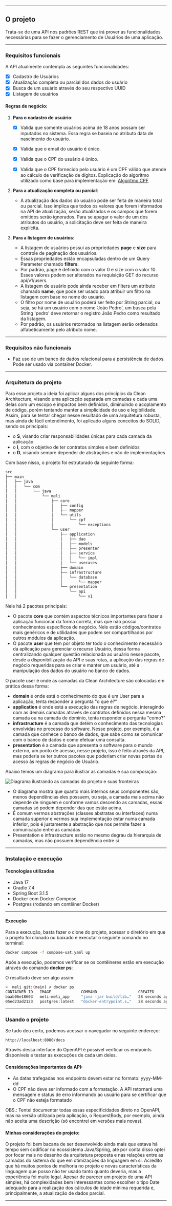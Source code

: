 <hr>

## O projeto

Trata-se de uma API nos padrões REST que irá prover as funcionalidades necessárias para se fazer o gerenciamento de Usuários de uma aplicação.
<hr>

### Requisitos funcionais

A API atualmente contempla as seguintes funcionalidades:

- [x] Cadastro de Usuários
- [x] Atualização completa ou parcial dos dados do usuário
- [x] Busca de um usuário através do seu respectivo UUID
- [x] Listagem de usuários

#### Regras de negócio:

1. **Para o cadastro de usuário**:
   - [x] Valida que somente usuários acima de 18 anos possam ser inputados no sistema. Essa regra se baseia no atributo data de nascimento do usuário.
   - [x] Valida que o email do usuário é único.
   - [x] Valida que o CPF do usuário é único.
   - [x] Valida que o CPF fornecido pelo usuário é um CPF válido que atende ao cálculo de verificação de dígitos. Explicação do algoritmo utilizado como base para implementação em: [Algoritmo CPF](https://www.macoratti.net/alg_cpf.htm)

   
2. **Para a atualização completa ou parcial**:
   - A atualização dos dados do usuário pode ser feita de maneira total ou parcial. Isso implica que todos os valores que forem informados na API de atualização, serão atualizados e os campos que forem omitidos serão ignorados. Para se apagar o valor de um dos atributos do usuário, a solicitação deve ser feita de maneira explícita.


3. **Para a listagem de usuários**:
   - A listagem de usuários possui as propriedades **page** e **size** para controle de paginação dos usuários.
   - Essas propriedades estão encapsuladas dentro de um Query Parameter chamado **filters**.
   - Por padrão, page é definido com o valor 0 e size com o valor 10. Esses valores podem ser alterados na requisição GET do recurso api/v1/users. 
   - A listagem de usuário pode ainda receber em filters um atributo chamado **name**, que pode ser usado para atribuir um filtro na listagem com base no nome do usuário.
   - O filtro por nome de usuário poderá ser feito por String parcial, ou seja, se há um usuário com o nome 'João Pedro', um busca pela String 'pedro' deve retornar o registro João Pedro como resultado da listagem.
   - Por padrão, os usuários retornados na listagem serão ordenados alfabeticamente pelo atributo nome.

<hr>

### Requisitos não funcionais

- Faz uso de um banco de dados relacional para a persistência de dados. Pode ser usado via container Docker.

<hr>

### Arquitetura do projeto

Para esse projeto a ideia foi aplicar alguns dos princípios da Clean Architecture, visando uma aplicação separada em camadas e cada uma delas com um escopo e impactos bem definidos, diminuindo o acoplamento de código, porém tentando manter a simplicidade de uso e legibilidade. Assim, para se tentar chegar nesse resultado de uma arquitetura robusta, mas ainda de fácil entendimento, foi aplicado alguns conceitos do SOLID, sendo os principais:

- o **S**, visando criar responsabilidades únicas para cada camada da aplicação
- o **I**, com o objetivo de ter contratos simples e bem definidos 
- o **D**, visando sempre depender de abstrações e não de implementações

Com base nisso, o projeto foi estruturado da seguinte forma:

```bash
src
├── main
│   ├── java
│   │   └── com
│   │       └── java
│   │           └── meli
│   │               ├── core
│   │               │   ├── config
│   │               │   ├── mapper
│   │               │   └── utils
│   │               │       └── cpf
│   │               │           └── exceptions
│   │               └── user
│   │                   ├── application
│   │                   │   ├── dao
│   │                   │   ├── models
│   │                   │   ├── presenter
│   │                   │   ├── service
│   │                   │   │   └── impl
│   │                   │   └── usecases
│   │                   ├── domain
│   │                   ├── infrastructure
│   │                   │   └── database
│   │                   │       └── mapper
│   │                   └── presentation
│   │                       └── api
│   │                           └── v1

```

Nele há 2 pacotes principais:

- O pacote **core** que contém aspectos técnicos importantes para fazer a aplicação funcionar da forma correta, mas que não possui conhecimentos específicos de negócio. Nele estão códigos/contratos mais genéricos e de utilidades que podem ser compartilhados por outros módulos da aplicação.
- O pacote **user** que tem por objeto ter todo o conhecimento necessário da aplicação para gerenciar o recurso Usuário, dessa forma centralizando qualquer questão relacionada ao usuário nesse pacote, desde a disponibilização da API e suas rotas, a aplicação das regras de negócio requeridas para se criar e manter um usuário, até a manipulação dos dados do usuário no banco de dados.

O pacote user é onde as camadas da Clean Architecture são colocadas em prática dessa forma:

- **domain** é onde está o conhecimento do que é um User para a aplicação, tenta responder a pergunta "o que é?"
- **application** é onde está a execução das regras de negócio, interagindo com as demais camadas através de contratos definidos nessa mesma camada ou na camada de domínio, tenta responder a pergunta "como?"
- **infrastructure** é a camada que detém o conhecimento das tecnologias envolvidas no processo do software. Nesse projeto, por exemplo, é a camada que conhece o banco de dados, que sabe como se comunicar com o banco de dados e como efetuar uma consulta.
- **presentation** é a camada que apresenta o software para o mundo externo, um ponto de acesso, nesse projeto, isso é feito através da API, mas poderia se ter outros pacotes que poderiam criar novas portas de acesso às regras de negócio de Usuário.


Abaixo temos um diagrama para ilustrar as camadas e sua composição:

![Diagrama ilustrando as camadas do projeto e suas fronteiras](/doc/images/api_onion_diagram.jpg "Diagrama de camadas do projeto")

- O diagrama mostra que quanto mais internos seus componentes são, menos dependências eles possuem, ou seja, a camada mais acima não depende de ninguém e conforme vamos descendo as camadas, essas camadas só podem depender das que estão acima.
- É comum vermos abstrações (classes abstratas ou interfaces) numa camada superior e vermos sua implementação estar numa camada inferior, pois é justamente a abstração que nos permite fazer a comunicação entre as camadas
- Presentation e infrastructure estão no mesmo degrau da hierarquia de camadas, mas não possuem dependência entre si


<hr>

### Instalação e execução

#### Tecnologias utilizadas

- Java 17
- Gradle 7.4
- Spring Boot 3.1.5
- Docker com Docker Compose
- Postgres (rodando em contêiner Docker)

<hr>

#### Execução

Para a execução, basta fazer o clone do projeto, acessar o diretório em que o projeto foi clonado ou baixado e executar 
o seguinte comando no terminal:


```bash
docker compose -f compose-uat.yaml up
```

Após a execução, podemos verificar se os contêineres estão em execução através do comando **docker ps**:

O resultado deve ser algo assim:

```bash
➜  meli git:(main) ✗ docker ps
CONTAINER ID   IMAGE             COMMAND                  CREATED          STATUS          PORTS                                       NAMES
baab06e18603   meli-meli_app     "java -jar build/lib…"   28 seconds ago   Up 27 seconds   0.0.0.0:8080->8080/tcp, :::8080->8080/tcp   meli_app
05ed23ad2123   postgres:latest   "docker-entrypoint.s…"   28 seconds ago   Up 27 seconds   0.0.0.0:5432->5432/tcp, :::5432->5432/tcp   postgres-db
```

<hr>

### Usando o projeto

Se tudo deu certo, podemos acessar o navegador no seguinte endereço:

```
http://localhost:8080/docs
```

Através dessa interface do OpenAPI é possível verificar os endpoints disponíveis e testar as execuções de cada um deles. 


#### Considerações importantes da API:

- As datas trafegadas nos endpoints devem estar no formato: yyyy-MM-dd
- O CPF não deve ser informado com a formatação. A API retornará uma mensagem e status de erro informando ao usuário para se certificar que o CPF não esteja formatado

OBS.: Tentei documentar todas essas especificidades direto no OpenAPI, mas na versão utilizada pela aplicação, o RequestBody, por exemplo, ainda não aceita uma descrição (só encontrei em versões mais novas).


#### Minhas considerações do projeto:

O projeto foi bem bacana de ser desenvolvido ainda mais que estava há tempo sem codificar no ecossistema Java/Spring, 
até por conta disso optei por focar mais no desenho da arquitetura proposta e nas relações entre as camadas do sistema
do que em otimizações da linguagem em si. Acredito que há muitos pontos de melhoria no projeto e novas características 
da linguagem que posso não ter usado tanto quanto deveria, mas a experiência foi muito legal. 
Apesar de parecer um projeto de uma API simples, há complexidades bem interessantes 
como escolher o tipo Date adequado para a realização dos cálculos de idade mínima requerida e, principalmente, a 
atualização de dados parcial.

<hr>
